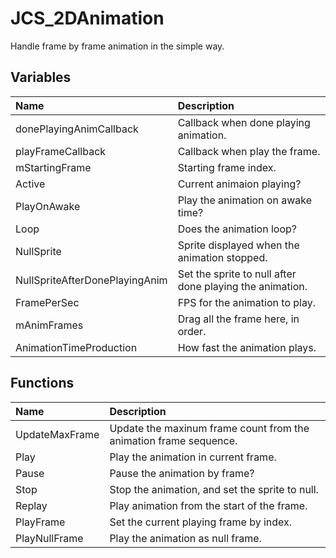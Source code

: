 # JCS_2DAnimation

Handle frame by frame animation in the simple way.

## Variables

| Name                           | Description                                              |
|:-------------------------------|:---------------------------------------------------------|
| donePlayingAnimCallback        | Callback when done playing animation.                    |
| playFrameCallback              | Callback when play the frame.                            |
| mStartingFrame                 | Starting frame index.                                    |
| Active                         | Current animaion playing?                                |
| PlayOnAwake                    | Play the animation on awake time?                        |
| Loop                           | Does the animation loop?                                 |
| NullSprite                     | Sprite displayed when the animation stopped.             |
| NullSpriteAfterDonePlayingAnim | Set the sprite to null after done playing the animation. |
| FramePerSec                    | FPS for the animation to play.                           |
| mAnimFrames                    | Drag all the frame here, in order.                       |
| AnimationTimeProduction        | How fast the animation plays.                            |

## Functions

| Name           | Description                                                       |
|:---------------|:------------------------------------------------------------------|
| UpdateMaxFrame | Update the maxinum frame count from the animation frame sequence. |
| Play           | Play the animation in current frame.                              |
| Pause          | Pause the animation by frame?                                     |
| Stop           | Stop the animation, and set the sprite to null.                   |
| Replay         | Play animation from the start of the frame.                       |
| PlayFrame      | Set the current playing frame by index.                           |
| PlayNullFrame  | Play the animation as null frame.                                 |
